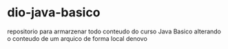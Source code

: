 # dio-java-basico
repositorio para armarzenar todo conteudo do curso Java Basico
alterando o conteudo de um arquico de forma local denovo